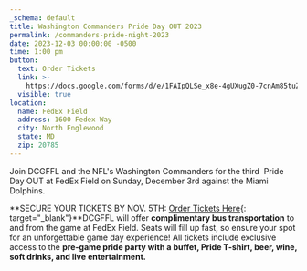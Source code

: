 ```yaml
---
_schema: default
title: Washington Commanders Pride Day OUT 2023
permalink: /commanders-pride-night-2023
date: 2023-12-03 00:00:00 -0500
time: 1:00 pm
button:
  text: Order Tickets
  link: >-
    https://docs.google.com/forms/d/e/1FAIpQLSe_x8e-4gUXugZ0-7cnAm85tuZD_IC7enbq05f-afIZcEqYlw/viewform
  visible: true
location:
  name: FedEx Field
  address: 1600 Fedex Way
  city: North Englewood
  state: MD
  zip: 20785
---
```

Join DCGFFL and the NFL's Washington Commanders for the third &nbsp;Pride Day OUT at FedEx Field on Sunday, December 3rd against the Miami Dolphins.&nbsp;

**SECURE YOUR TICKETS BY NOV. 5TH:&nbsp;[Order Tickets Here](https://docs.google.com/forms/d/e/1FAIpQLSe_x8e-4gUXugZ0-7cnAm85tuZD_IC7enbq05f-afIZcEqYlw/viewform){: target="_blank"}**DCGFFL will offer&nbsp;**complimentary bus transportation**&nbsp;to and from the game at FedEx Field. Seats will fill up fast, so ensure your spot for an unforgettable game day experience! All tickets include exclusive access to the&nbsp;**pre-game pride party with a buffet, Pride T-shirt, beer, wine, soft drinks, and live entertainment.**